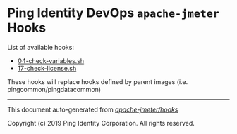 
# Ping Identity DevOps `apache-jmeter` Hooks
List of available hooks:
* [04-check-variables.sh](04-check-variables.sh.md)
* [17-check-license.sh](17-check-license.sh.md)

These hooks will replace hooks defined by parent images (i.e. pingcommon/pingdatacommon)

---
This document auto-generated from _[apache-jmeter/hooks](https://github.com/pingidentity/pingidentity-docker-builds/blob/master/apache-jmeter/hooks)_

Copyright (c)  2019 Ping Identity Corporation. All rights reserved.
